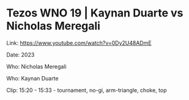 # Tezos WNO 19 | Kaynan Duarte vs Nicholas Meregali

Link: https://www.youtube.com/watch?v=0Dy2U48ADmE

Date: 2023

Who: Nicholas Meregali

Who: Kaynan Duarte

Clip: 15:20 - 15:33 - tournament, no-gi, arm-triangle, choke, top
